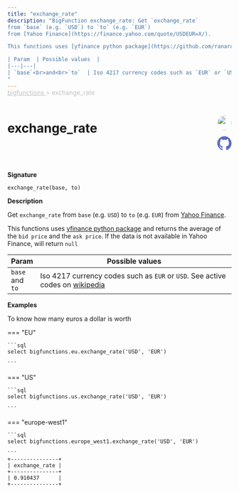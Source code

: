```yaml
---
title: "exchange_rate"
description: "BigFunction exchange_rate: Get `exchange_rate`
from `base` (e.g. `USD`) to `to` (e.g. `EUR`)
from [Yahoo Finance](https://finance.yahoo.com/quote/USDEUR=X/).

This functions uses [yfinance python package](https://github.com/ranaroussi/yfinance) and returns the average of the `bid price` and the `ask price`. If the data is not available in Yahoo Finance, will return `null`

| Param  | Possible values  |
|---|---|
| `base`<br>and<br>`to`  | Iso 4217 currency codes such as `EUR` or `USD`. See active codes on [wikipedia](https://en.wikipedia.org/wiki/ISO_4217#Active_codes_(List_One)) |
"
---
```


<span style="color: silver; position: relative; top: -1rem">
  <a href=".." style="color: silver">bigfunctions </a> > exchange_rate
</span>

# exchange_rate


<div style="position: relative; top: -4rem; margin-bottom:  -2rem; text-align: right; z-index: 9999;">
  
  <a href="https://www.linkedin.com/in/johan-protin" title="Author: Johan PROTIN" target="_blank">
    <img src="https://avatars.githubusercontent.com/u/16030047?v=4" width="32" style=" border-radius: 50% !important">
  </a>
  
  <a href="{REPO_URL}/tree/main/bigfunctions/exchange_rate.yaml" title="Edit on GitHub" target="_blank"><svg xmlns="http://www.w3.org/2000/svg" width="32" height="32" viewBox="0 0 24 24"><path fill="#5d6cc0" d="M12 0c-6.626 0-12 5.373-12 12 0 5.302 3.438 9.8 8.207 11.387.599.111.793-.261.793-.577v-2.234c-3.338.726-4.033-1.416-4.033-1.416-.546-1.387-1.333-1.756-1.333-1.756-1.089-.745.083-.729.083-.729 1.205.084 1.839 1.237 1.839 1.237 1.07 1.834 2.807 1.304 3.492.997.107-.775.418-1.305.762-1.604-2.665-.305-5.467-1.334-5.467-5.931 0-1.311.469-2.381 1.236-3.221-.124-.303-.535-1.524.117-3.176 0 0 1.008-.322 3.301 1.23.957-.266 1.983-.399 3.003-.404 1.02.005 2.047.138 3.006.404 2.291-1.552 3.297-1.23 3.297-1.23.653 1.653.242 2.874.118 3.176.77.84 1.235 1.911 1.235 3.221 0 4.609-2.807 5.624-5.479 5.921.43.372.823 1.102.823 2.222v3.293c0 .319.192.694.801.576 4.765-1.589 8.199-6.086 8.199-11.386 0-6.627-5.373-12-12-12z"/></svg></a>
</div>



**Signature** 
```
exchange_rate(base, to)
```

**Description**

Get `exchange_rate`
from `base` (e.g. `USD`) to `to` (e.g. `EUR`)
from [Yahoo Finance](https://finance.yahoo.com/quote/USDEUR=X/).

This functions uses [yfinance python package](https://github.com/ranaroussi/yfinance) and returns the average of the `bid price` and the `ask price`. If the data is not available in Yahoo Finance, will return `null`

| Param  | Possible values  |
|---|---|
| `base`<br>and<br>`to`  | Iso 4217 currency codes such as `EUR` or `USD`. See active codes on [wikipedia](https://en.wikipedia.org/wiki/ISO_4217#Active_codes_(List_One)) |






**Examples**



<span style="color: var(--md-typeset-a-color);">To know how many euros a dollar is worth</span>









=== "EU"

    ```sql
    select bigfunctions.eu.exchange_rate('USD', 'EUR')
    
    ```




=== "US"

    ```sql
    select bigfunctions.us.exchange_rate('USD', 'EUR')
    
    ```




=== "europe-west1"

    ```sql
    select bigfunctions.europe_west1.exchange_rate('USD', 'EUR')
    
    ```









<pre style="margin-top: -1rem;">
<code style="padding-top: 0px; padding-bottom: 0px;">+---------------+
| exchange_rate |
+---------------+
| 0.910437      |
+---------------+
</code>
</pre>









